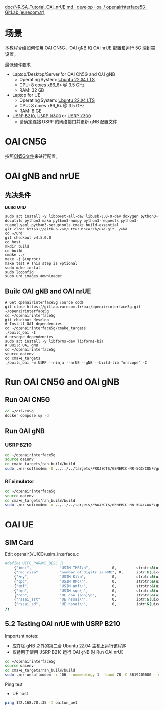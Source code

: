 [doc/NR_SA_Tutorial_OAI_nrUE.md · develop · oai / openairinterface5G · GitLab (eurecom.fr)](https://gitlab.eurecom.fr/oai/openairinterface5g/-/blob/develop/doc/NR_SA_Tutorial_OAI_nrUE.md)

# 场景
本教程介绍如何使用 OAI CN5G、OAI gNB 和 OAI nrUE 配置和运行 5G 端到端设置。

最低硬件要求
- Laptop/Desktop/Server for OAI CN5G and OAI gNB
    - Operating System: [Ubuntu 22.04 LTS](https://releases.ubuntu.com/22.04/ubuntu-22.04.3-desktop-amd64.iso)
    - CPU: 8 cores x86_64 @ 3.5 GHz
    - RAM: 32 GB
- Laptop for UE
    - Operating System: [Ubuntu 22.04 LTS](https://releases.ubuntu.com/22.04/ubuntu-22.04.3-desktop-amd64.iso)
    - CPU: 8 cores x86_64 @ 3.5 GHz
    - RAM: 8 GB
- [USRP B210](https://www.ettus.com/all-products/ub210-kit/), [USRP N300](https://www.ettus.com/all-products/USRP-N300/) or [USRP X300](https://www.ettus.com/all-products/x300-kit/)
    - 请确定连接 USRP 的网络接口并更新 gNB 配置文件
# OAI CN5G
按照[CN5G文件](NR_SA_Tutorial_OAI_CN5G.md)来进行配置。
# OAI gNB and nrUE
## 先决条件
**Build UHD**
```shell
sudo apt install -y libboost-all-dev libusb-1.0-0-dev doxygen python3-docutils python3-mako python3-numpy python3-requests python3-ruamel.yaml python3-setuptools cmake build-essential
git clone https://github.com/EttusResearch/uhd.git ~/uhd
cd ~/uhd
git checkout v4.5.0.0
cd host
mkdir build
cd build
cmake ../
make -j $(nproc)
make test # This step is optional
sudo make install
sudo ldconfig
sudo uhd_images_downloader
```
## Build OAI gNB and OAI nrUE
```shell
# Get openairinterface5g source code
git clone https://gitlab.eurecom.fr/oai/openairinterface5g.git ~/openairinterface5g
cd ~/openairinterface5g
git checkout develop
# Install OAI dependencies
cd ~/openairinterface5g/cmake_targets
./build_oai -I
# nrscope dependencies
sudo apt install -y libforms-dev libforms-bin
# Build OAI gNB
cd ~/openairinterface5g
source oaienv
cd cmake_targets
./build_oai -w USRP --ninja --nrUE --gNB --build-lib "nrscope" -C
```
# Run OAI CN5G and OAI gNB
## Run OAI CN5G
```bash
cd ~/oai-cn5g
docker compose up -d
```
## Run OAI gNB
### USRP B210
```bash
cd ~/openairinterface5g
source oaienv
cd cmake_targets/ran_build/build
sudo ./nr-softmodem -O ../../../targets/PROJECTS/GENERIC-NR-5GC/CONF/gnb.sa.band78.fr1.106PRB.usrpb210.conf --gNBs.[0].min_rxtxtime 6 --sa -E --continuous-tx
```
### RFsimulator
```bash
cd ~/openairinterface5g
source oaienv
cd cmake_targets/ran_build/build
sudo ./nr-softmodem -O ../../../targets/PROJECTS/GENERIC-NR-5GC/CONF/gnb.sa.band78.fr1.106PRB.usrpb210.conf --gNBs.[0].min_rxtxtime 6 --rfsim --sa
```
# OAI UE
## SIM Card
Edit openair3/UICC/usim_interface.c
```bash
#define UICC_PARAMS_DESC {\
    {"imsi",             "USIM IMSI\n",          0,         strptr:&(uicc->imsiStr),              defstrval:"001010000000001",           TYPE_STRING,    0 },\
    {"nmc_size"          "number of digits in NMC", 0,      iptr:&(uicc->nmc_size),               defintval:2,         TYPE_INT,       0 },\
    {"key",              "USIM Ki\n",            0,         strptr:&(uicc->keyStr),               defstrval:"fec86ba6eb707ed08905757b1bb44b8f", TYPE_STRING,    0 },\
    {"opc",              "USIM OPc\n",           0,         strptr:&(uicc->opcStr),               defstrval:"c42449363bbad02b66d16bc975d77cc1", TYPE_STRING,    0 },\
    {"amf",              "USIM amf\n",           0,         strptr:&(uicc->amfStr),               defstrval:"8000",    TYPE_STRING,    0 },\
    {"sqn",              "USIM sqn\n",           0,         strptr:&(uicc->sqnStr),               defstrval:"000000",  TYPE_STRING,    0 },\
    {"dnn",              "UE dnn (apn)\n",       0,         strptr:&(uicc->dnnStr),               defstrval:"oai",     TYPE_STRING,    0 },\
    {"nssai_sst",        "UE nssai\n",           0,         iptr:&(uicc->nssai_sst),              defintval:1,    TYPE_INT,    0 }, \
    {"nssai_sd",         "UE nssai\n",           0,         iptr:&(uicc->nssai_sd),               defintval:0xffffff,    TYPE_INT,    0 }, \
};
```
## 5.2 Testing OAI nrUE with USRP B210
Important notes:
- 应在除 gNB 之外的第二台 Ubuntu 22.04 主机上运行该程序
- 仅适用于使用 USRP B210 运行 OAI gNB 时
Run OAI nrUE
```bash
cd ~/openairinterface5g
source oaienv
cd cmake_targets/ran_build/build
sudo ./nr-uesoftmodem -r 106 --numerology 1 --band 78 -C 3619200000 --ue-fo-compensation --sa -E --uicc0.imsi 001010000000001
```
Ping test
- UE host
```bash
ping 192.168.70.135 -I oaitun_ue1
```
